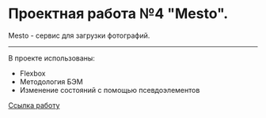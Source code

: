 # Проектная работа №4 "Mesto".

Mesto - сервис для загрузки фотографий.
____

В проекте использованы:
- Flexbox
- Методология БЭМ
- Изменение состояний с помощью псевдоэлементов

[Ссылка работу](https://svetlanadelrey.github.io/mesto/)